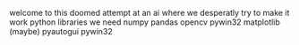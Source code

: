 welcome to this doomed attempt at an ai where we desperatly try to make it work
python libraries we need 
numpy 
pandas
opencv
pywin32 
matplotlib (maybe)
pyautogui
pywin32
